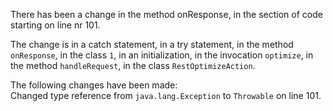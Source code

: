 There has been a change in the method onResponse, in the section of code starting on line nr 101.
  
The change is in a catch statement, in a try statement, in the method ```onResponse```, in the class ```1```, in an initialization, in the invocation ```optimize```, in the method ```handleRequest```, in the class ```RestOptimizeAction```.
  
The following changes have been made:  
Changed type reference from ```java.lang.Exception``` to ```Throwable``` on line 101.  
